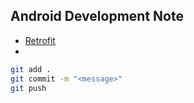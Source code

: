 ## Android Development Note

- [Retrofit](1_Retrofit.md)
- 

```bash
git add .
git commit -m "<message>"
git push
```
